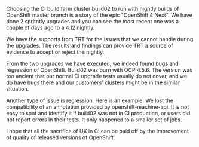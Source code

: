 Choosing the CI build farm cluster build02 to run with nightly builds of OpenShift master branch is a story of the epic "OpenShift 4 Next".
We have done 2 spritntly upgrades and you can see the most recent one was a couple of days ago to a 4.12 nightly.

We have the supports from TRT for the issues that we cannot handle during the upgrades.
The results and findings can provide TRT a source of evidence to accept or reject the nightly.

From the two upgrades we have executed, we indeed found bugs and regression of OpenShift.
Build02 was burn with OCP 4.5.6. The version was too ancient that our normal CI upgrade tests usually do not cover, and we do have bugs there and our customers' clusters might be in the similar situation.

Another type of issue is regression.
Here is an example. We lost the compatibility of an annotation provided by openshift-machine-api.
It is not easy to spot and identify it if build02 was not in CI production, or users did not report errors in their tests.
It only happened to a smaller set of jobs.

I hope that all the sacrifice of UX in CI can be paid off by the improvement of quality of released versions of OpenShift.
